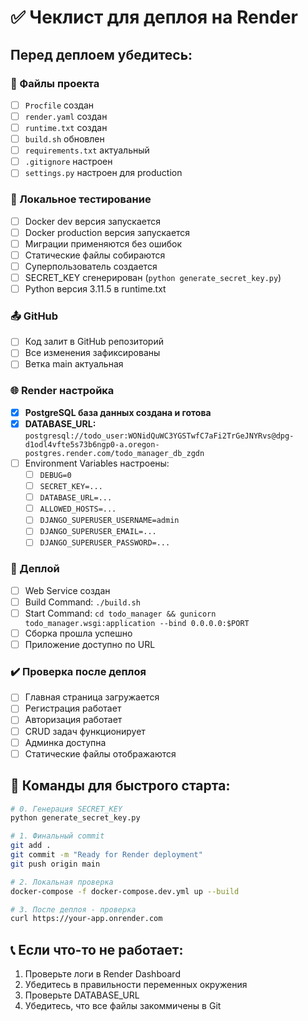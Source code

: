 # ✅ Чеклист для деплоя на Render

## Перед деплоем убедитесь:

### 📁 Файлы проекта
- [ ] `Procfile` создан
- [ ] `render.yaml` создан  
- [ ] `runtime.txt` создан
- [ ] `build.sh` обновлен
- [ ] `requirements.txt` актуальный
- [ ] `.gitignore` настроен
- [ ] `settings.py` настроен для production

### 🔧 Локальное тестирование
- [ ] Docker dev версия запускается
- [ ] Docker production версия запускается
- [ ] Миграции применяются без ошибок
- [ ] Статические файлы собираются
- [ ] Суперпользователь создается
- [ ] SECRET_KEY сгенерирован (`python generate_secret_key.py`)
- [ ] Python версия 3.11.5 в runtime.txt

### 📤 GitHub
- [ ] Код залит в GitHub репозиторий
- [ ] Все изменения зафиксированы
- [ ] Ветка main актуальная

### 🌐 Render настройка
- [x] **PostgreSQL база данных создана и готова**
- [x] **DATABASE_URL:** `postgresql://todo_user:WONidQuWC3YGSTwfC7aFi2TrGeJNYRvs@dpg-d1odl4vfte5s73b6ngp0-a.oregon-postgres.render.com/todo_manager_db_zgdn`
- [ ] Environment Variables настроены:
  - [ ] `DEBUG=0`
  - [ ] `SECRET_KEY=...`
  - [ ] `DATABASE_URL=...`
  - [ ] `ALLOWED_HOSTS=...`
  - [ ] `DJANGO_SUPERUSER_USERNAME=admin`
  - [ ] `DJANGO_SUPERUSER_EMAIL=...`
  - [ ] `DJANGO_SUPERUSER_PASSWORD=...`

### 🚀 Деплой
- [ ] Web Service создан
- [ ] Build Command: `./build.sh`
- [ ] Start Command: `cd todo_manager && gunicorn todo_manager.wsgi:application --bind 0.0.0.0:$PORT`
- [ ] Сборка прошла успешно
- [ ] Приложение доступно по URL

### ✔️ Проверка после деплоя
- [ ] Главная страница загружается
- [ ] Регистрация работает
- [ ] Авторизация работает
- [ ] CRUD задач функционирует
- [ ] Админка доступна
- [ ] Статические файлы отображаются

## 🎯 Команды для быстрого старта:

```bash
# 0. Генерация SECRET_KEY
python generate_secret_key.py

# 1. Финальный commit
git add .
git commit -m "Ready for Render deployment"
git push origin main

# 2. Локальная проверка
docker-compose -f docker-compose.dev.yml up --build

# 3. После деплоя - проверка
curl https://your-app.onrender.com
```

## 📞 Если что-то не работает:
1. Проверьте логи в Render Dashboard
2. Убедитесь в правильности переменных окружения
3. Проверьте DATABASE_URL
4. Убедитесь, что все файлы закоммичены в Git
